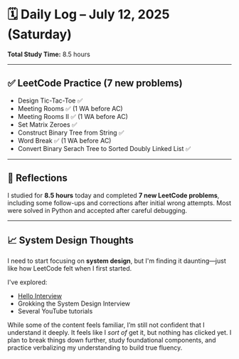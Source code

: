 # 🗓️ Daily Log – July 12, 2025 (Saturday)

**Total Study Time:** 8.5 hours

---

## ✅ LeetCode Practice (7 new problems)

- Design Tic-Tac-Toe ✅
- Meeting Rooms ✅ (1 WA before AC)
- Meeting Rooms II ✅ (1 WA before AC)
- Set Matrix Zeroes ✅
- Construct Binary Tree from String ✅
- Word Break ✅ (1 WA before AC)
- Convert Binary Serach Tree to Sorted Doubly Linked List ✅ 
---

## 🧠 Reflections

I studied for **8.5 hours** today and completed **7 new LeetCode problems**, including some follow-ups and corrections after initial wrong attempts. Most were solved in Python and accepted after careful debugging.

---

## 📈 System Design Thoughts

I need to start focusing on **system design**, but I'm finding it daunting—just like how LeetCode felt when I first started.

I've explored:
- [Hello Interview](https://www.hellointerview.io/)
- Grokking the System Design Interview
- Several YouTube tutorials

While some of the content feels familiar, I’m still not confident that I understand it deeply. It feels like I *sort of* get it, but nothing has clicked yet. I plan to break things down further, study foundational components, and practice verbalizing my understanding to build true fluency.